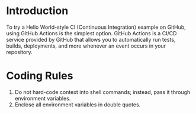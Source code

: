 # Introduction
To try a Hello World-style CI (Continuous Integration) example on GitHub, using GitHub Actions is the simplest option. GitHub Actions is a CI/CD service provided by GitHub that allows you to automatically run tests, builds, deployments, and more whenever an event occurs in your repository.

# Coding Rules
1. Do not hard-code context into shell commands; instead, pass it through environment variables.
2. Enclose all environment variables in double quotes.






